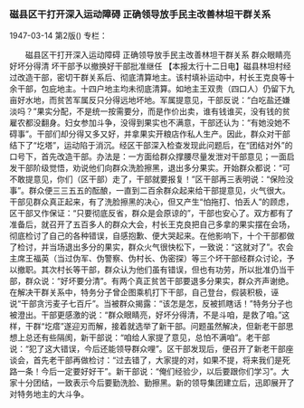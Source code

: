 ### 磁县区干打开深入运动障碍  正确领导放手民主改善林坦干群关系

1947-03-14
第2版()
专栏：

　　磁县区干打开深入运动障碍
    正确领导放手民主改善林坦干群关系
    群众眼睛亮好坏分得清
    坏干部予以撤换好干部批准继任
    【本报太行十二日电】磁县林坦村经过改造干部，密切干群关系后、彻底清算地主。该村填补运动中，村长王克良等十余干部，包庇地主。十四户地主均未彻底清算。如地主王双贵（四口人）仍留下九亩好水地，而贫苦军属反只分得远地坏地。军属提意见，干部反说：“白吃盐还嫌淡吗？”果实分配，不是统一按需要分，而是作价出卖，谁有钱谁买，没有钱的贫雇农都没翻身。妇女参加斗争，没得到果实也不满意，干部还认为：“有她没她不碍事”。干部们却分得又多又好，并拿果实开粮店作私人生产。因此，群众对干部结下了“圪塔”，运动陷于消沉。经区干部深入检查发现此问题后，在“团结对外”的口号下，首先改造干部。办法是：一方面给群众撑腰尽量发泄对干部意见；一面启发干部阶级觉悟，劝说他们向群众洗脸擦黑，退出多分果实。开始群众都说：“可不敢提意见，你们（区干部）走了，干部就要报复！”区干部再三表明说：“保险没事”。群众便三三五五的酝酿，一直到二百余群众起来给干部提意见，火气很大。干部见群众真正起来，有了洗脸擦黑的决心，但又产生“怕拖打、怕丢人”的顾虑，区干部又作保证：“只要彻底反省，群众是会原谅的”，干部也安心了。双方都有了准备后，就召开了五百多人的群众大会，村长王克良把自己多拿的果实摆在会场，彻底检讨了自己的各种错误，自感抱歉、便大哭起来。在他影响下，十个干部都做了检讨，并当场退出多分的果实，群众火气很快松下，一致说：“这就对了”。农会主席王福英（当过伪军、伪警察、伪村长、伪密探）等三个坏干部经群众讨论，予以撤职。其次村长等干部，群众认为他们虽有错误，但也有功劳，所以批准仍当干部，群众说：“好坏要分清”。有两个真正贫苦干部要退多分果实，群众齐声谢绝。在解决干群关系中，特务分子曾企图乘机打下干部，自己登台，假装积极，诬说“干部贪污麦子七百斤”。当被群众揭露：“该怎是怎，反被抓瞎话！”特务分子也被澄出。干部更感激的说：“群众眼睛亮，好坏分得清，不是斗咱，是救了咱。”这样，干群“圪瘩”遂迎刃而解，接着就选举了新干部。问题虽然解决，但新老干部思想上总还有些隔阂，新干部说：“咱给人家提了意见，总怕不满咱”。老干部说：“犯了这大错误，今后还能领导群众哩”。区干部发现后，便召开了新老干部座谈会，首先老干部再做检讨：“过去错了，大家提的对，如果不提，将来我们是死路一条！今后一定要好好干”。新干部说：“俺们经验少，以后要跟你们学习”。大家十分团结，一致表示今后要勤洗脸、勤擦黑。新的领导集团建立后，迅即展开了对特务地主的大斗争。
